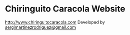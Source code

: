 # Chiringuito Caracola Website

http://www.chiringuitocaracola.com
Developed by sergimartinezrodriguez@gmail.com
